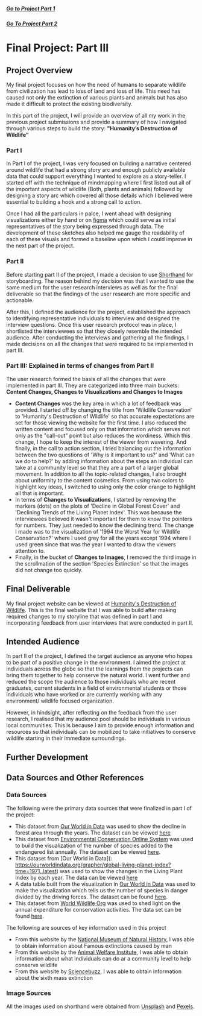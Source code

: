 ##### [Go to Project Part 1](FinalProject1.md)
##### [Go To Project Part 2](FinalProject2.md)

# Final Project: Part III
## Project Overview
My final project focuses on how the need of humans to separate wildlife from civilization has lead to loss of land and loss of life. This need has caused not only the extinction of various plants and animals but has also made it difficult to protect the existing biodiversity. 

In this part of the project, I will provide an overview of all my work in the previous project submissions and provide a summary of how I navigated through various steps to build the story: **"Humanity’s Destruction of Wildlife"**

### Part I
In Part I of the project, I was very focused on building a narrative centered around wildlife that had a strong story arc and enough publicly available data that could support everything I wanted to explore as a story-teller. I started off with the technique of mindmapping where I first listed out all of the important aspects of wildlife (Both, plants and animals) followed by designing a story arc which covered all those details which I believed were essential to building a hook and a strong call to action. 

Once I had all the particulars in palce, I went ahead with designing visualizations either by hand or on [figma](https://www.figma.com/) which could serve as initial representatives of the story being expressed through data. The development of these sketches also helped me gauge the readability of each of these visuals and formed a baseline upon which I could improve in the next part of the project. 

### Part II
Before starting part II of the project, I made a decision to use [Shorthand](https://shorthand.com/) for storyboarding. The reason behind my decision was that I wanted to use the same medium for the user research interviews as well as for the final deliverable so that the findings of the user research are more specific and actionable.  

After this, I defined the audience for the project, established the approach to identifying representative individuals to interview and designed the interview questions. Once this user research protocol was in place, I shortlisted the interviewees so that they closely resemble the intended audience. 
After conducting the interviews and gathering all the findings, I made decisions on all the changes that were required to be implemented in part III.

### Part III: Explained in terms of changes from Part II
The user research formed the basis of all the changes that were implemented in part III. They are categorized into three main buckets: **Content Changes, Changes to Visualizations and Changes to Images**

- **Content Changes** was the key area in which a lot of feedback was provided. I started off by changing the title from 'Wildlife Conservation‘ to 'Humanity's Destruction of Wildlife' so that accurate expectations are set for those viewing the website for the first time. I also reduced the written content and focused only on that information which serves not only as the "call-out" point but also reduces the wordiness. Which this change, I hope to keep the interest of the viewer from wavering. And finally, in the call to action section, I tried balancing out the information between the two questions of 'Why is it important to us?' and 'What can we do to help?' by adding information about the steps an individual can take at a community level so that they are a part of a larger global movement. 
In addition to all the topic-related changes, I also brought about uniformity to the content cosmetics. From using two colors to highlight key ideas, I switched to using only the color orange to highlight all that is important.  
- In terms of **Changes to Visualizations**, I started by removing the markers (dots) on the plots of 'Decline in Global Forest Cover' and 'Declining Trends of the Living Planet Index'. This was because the interviewees believed it wasn't important for them to know the pointers for numbers. They just needed to know the declining trend. The change I made was to the visualization of '1994 the Worst Year for Wildlife Conservation?' where I used grey for all the years except 1994 where I used green since that was the year I wanted to draw the viewers attention to. 
- Finally, in the bucket of **Changes to Images**, I removed the third image in the scrollmation of the section 'Species Extinction' so that the images did not change too quickly.

## Final Deliverable
My final project website can be viewed at [Humanity's Destruction of Wildlife](https://preview.shorthand.com/gq7M1RRQo2L24qyV). This is the final website that I was able to build after making required changes to my storyline that was defined in part I and incorporating feedback from user interviews that were conducted in part II. 

## Intended Audience 
In part II of the project, I defined the target audience as anyone who hopes to be part of a positive change in the environment. I aimed the project at individuals across the globe so that the learnings from the projects can bring them together to help conserve the natural world. I went further and reduced the scope the audience to those individuals who are recent graduates, current students in a field of environmental students or those individuals who have worked or are currently working with any environment/ wildlife focused organization.  

However, in hindsight, after reflecting on the feedback from the user research, I realised that my audience pool should be individuals in various local communities. This is because I aim to provide enough information and resources so that individuals can be mobilized to take initiatives to conserve wildlife starting in their immediate surroundings.   

## Further Development
## Data Sources and Other References

### Data Sources
The following were the primary data sources that were finalized in part I of the project:
- This dataset from [Our World in Data](https://ourworldindata.org/forest-area) was used to show the decline in forest area through the years. The dataset can be viewed [here](forest-area-km.csv)
- This dataset from [Environmental Conservation Online System](https://ecos.fws.gov/ecp/report/species-listings-by-year-totals) was used to build the visualization of the number of species added to the endangered list annually. The dataset can be viewed [here](species-listings-by-year-totals-report.csv).
- This dataset from [Our World in Data](: https://ourworldindata.org/grapher/global-living-planet-index?time=1971..latest) was used to show the changes in the Living Plant Index by each year. The data can be viewed [here](global-living-planet-index.csv)
- A data table built from the visualization in [Our World in Data](https://ourworldindata.org/threats-to-wildlife) was used to make the visualization which tells us the number of species in danger divided by the driving forces. The dataset can be found [here](Endangerment_Reason.xlsx).
- This dataset from [World Wildlife Org](https://www.worldwildlife.org/about/financials) was used to shed light on the annual expenditure for conservation activities. The data set can be found [here](Expenditure_Annual.xlsx).

The following are sources of key information used in this project
- From this website by the [National Museum of Natural History](https://naturalhistory.si.edu/education/teaching-resources/paleontology/extinction-over-time), I was able to obtain information about Famous extinctions caused by man
- From this website by the [Animal Welfare Institute](https://awionline.org/content/what-you-can-do-wildlife#:~:text=One%20of%20the%20easiest%20and,and%20taking%20out%20old%20fences), I was able to obtain information about what individuals can do ar a community level to help conserve wildlife
- From this website by [Sciencebuzz](https://www.sciencebuzz.com/our-sixth-mass-extinction/), I was able to obtain information about the sixth mass extinction

### Image Sources
All the images used on shorthand were obtained from [Unsplash](https://unsplash.com/) and [Pexels](https://www.pexels.com/). 

